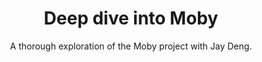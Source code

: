 <div align="center">
  <h1>Deep dive into Moby</h1>
  <p>A thorough exploration of the Moby project with Jay Deng.</p>
</div>